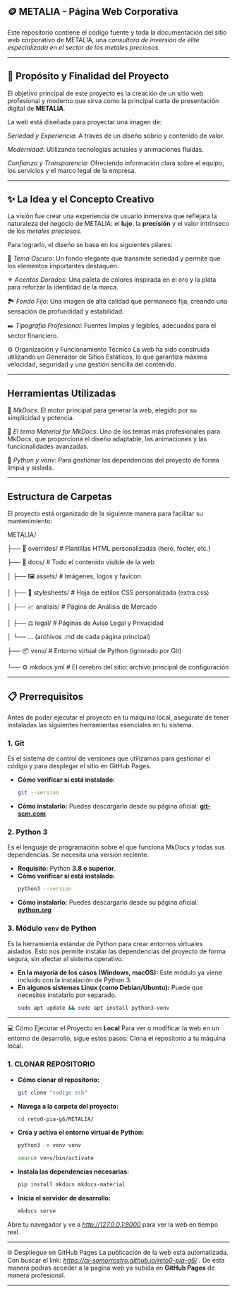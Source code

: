 

## 🪙 **METALIA** - Página Web Corporativa
Este repositorio contiene el código fuente y toda la documentación del sitio web corporativo de METALIA, una *consultora de inversión de élite especializada en el sector de los metales preciosos*.

---

## 🎯 Propósito y Finalidad del Proyecto
El objetivo principal de este proyecto es la creación de un sitio web profesional y moderno que sirva como la principal carta de presentación digital de **METALIA**. 

La web está diseñada para proyectar una imagen de:

*Seriedad y Experiencia*: A través de un diseño sobrio y contenido de valor.

*Modernidad*: Utilizando tecnologías actuales y animaciones fluidas.

*Confianza y Transparencia*: Ofreciendo información clara sobre el equipo, los servicios y el marco legal de la empresa.

---

## ✨ La Idea y el Concepto Creativo
La visión fue crear una experiencia de usuario inmersiva que reflejara la naturaleza del negocio de METALIA: el **lujo**, la **precisión** y el valor intrínseco de los *metales preciosos*.

Para lograrlo, el diseño se basa en los siguientes pilares:

🌃 *Tema Oscuro*: Un fondo elegante que transmite seriedad y permite que los elementos importantes destaquen.

⚜️ *Acentos Dorados*: Una paleta de colores inspirada en el oro y la plata para reforzar la identidad de la marca.

🏞️ *Fondo Fijo*: Una imagen de alta calidad que permanece fija, creando una sensación de profundidad y estabilidad.

✒️ *Tipografía Profesional*: Fuentes limpias y legibles, adecuadas para el sector financiero.

⚙️ Organización y Funcionamiento Técnico
La web ha sido construida utilizando un Generador de Sitios Estáticos, lo que garantiza máxima velocidad, seguridad y una gestión sencilla del contenido.

---

## **Herramientas Utilizadas**

🚀 *MkDocs*: El motor principal para generar la web, elegido por su simplicidad y potencia.

🎨 *El tema Material for MkDocs*: Uno de los temas más profesionales para MkDocs, que proporciona el diseño adaptable, las animaciones y las funcionalidades avanzadas.

🐍 *Python y venv*: Para gestionar las dependencias del proyecto de forma limpia y aislada.

---

## **Estructura de Carpetas**
El proyecto está organizado de la siguiente manera para facilitar su mantenimiento:

METALIA/

├── 📂 overrides/       # Plantillas HTML personalizadas (hero, footer, etc.)

├── 📂 docs/            # Todo el contenido visible de la web

│   ├── 🖼️ assets/      # Imágenes, logos y favicon

│   ├── 🎨 stylesheets/ # Hoja de estilos CSS personalizada (extra.css)

│   ├── 📈 analisis/    # Página de Análisis de Mercado

│   ├── ⚖️ legal/       # Páginas de Aviso Legal y Privacidad

│   └── ... (archivos .md de cada página principal)

├── 📦 venv/            # Entorno virtual de Python (ignorado por Git)

└── ⚙️ mkdocs.yml       # El cerebro del sitio: archivo principal de configuración

---

## 📋 **Prerrequisitos**

Antes de poder ejecutar el proyecto en tu máquina local, asegúrate de tener instaladas las siguientes herramientas esenciales en tu sistema.

### 1. Git

Es el sistema de control de versiones que utilizamos para gestionar el código y para desplegar el sitio en GitHub Pages.

*   **Cómo verificar si está instalado:**
    ```bash
    git --version
    ```
*   **Cómo instalarlo:**
    Puedes descargarlo desde su página oficial: **[git-scm.com](https://git-scm.com/downloads)**

### 2. Python 3

Es el lenguaje de programación sobre el que funciona MkDocs y todas sus dependencias. Se necesita una versión reciente.

*   **Requisito:** Python **3.8 o superior**.
*   **Cómo verificar si está instalado:**
    ```bash
    python3 --version
    ```
*   **Cómo instalarlo:**
    Puedes descargarlo desde su página oficial: **[python.org](https://www.python.org/downloads/)**

### 3. Módulo `venv` de Python

Es la herramienta estándar de Python para crear entornos virtuales aislados. Esto nos permite instalar las dependencias del proyecto de forma segura, sin afectar al sistema operativo.

*   **En la mayoría de los casos (Windows, macOS):** Este módulo ya viene incluido con la instalación de Python 3.
*   **En algunos sistemas Linux (como Debian/Ubuntu):** Puede que necesites instalarlo por separado.
    ```bash
    sudo apt update && sudo apt install python3-venv
    ```

---

💻 Cómo Ejecutar el Proyecto en **Local**
Para ver o modificar la web en un entorno de desarrollo, sigue estos pasos:
Clona el repositorio a tu máquina local.

### 1. CLONAR REPOSITORIO

*   **Cómo clonar el repositorio:**
    ```bash
    git clone "codigo ssh"
    ```

*   **Navega a la carpeta del proyecto:**
    ```bash
    cd reto0-pia-g6/METALIA/
    ```

*   **Crea y activa el entorno virtual de Python:**
    ```bash
    python3 -m venv venv
    ```
    ```bash
    source venv/bin/activate
    ```

*   **Instala las dependencias necesarias:**
    ```bash
    pip install mkdocs mkdocs-material
    ```

*   **Inicia el servidor de desarrollo:**
    ```bash
    mkdocs serve
    ```

Abre tu navegador y ve a *http://127.0.0.1:8000* para ver la web en tiempo real.

---

🌐 Despliegue en GitHub Pages
La publicación de la web está automatizada. Con buscar el link: *https://ai-somorrostro.github.io/reto0-pia-g6/* . De esta manera podras acceder a la pagina web ya subida en **GitHub Pages** de manera profesional.

---